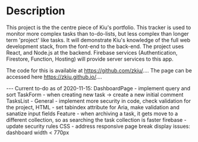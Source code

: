 # Description

This project is the the centre piece of Kiu's portfolio. This tracker is used to monitor more complex tasks than to-do-lists, but less complex than longer term 'project' like tasks. It will demonstrate Kiu's knowledge of the full web development stack, from the font-end to the back-end. The project uses React, and Node.js at the backend. Firebase services (Authentication, Firestore, Function, Hosting) will provide server services to this app.

The code for this is available at https://github.com/zkiu/.... The page can be accessed here https://zkiu.github.io/....

--- Current to-do as of 2020-11-15:
DashboardPage - implement query and sort
TaskForm - when creating new task -> create a new initial comment
TasksList -
General - implement more security in code, check validation for the project, HTML - set tabindex attribute for Aria, make validation and sanatize input fields
Feature - when archiving a task, it gets move to a different collection, so as searching the task collection is faster
firebase - update security rules
CSS - address responsive page break display issues: dashboard width < 770px

